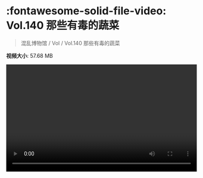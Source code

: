 # :fontawesome-solid-file-video: Vol.140 那些有毒的蔬菜

> 混乱博物馆 / Vol / Vol.140 那些有毒的蔬菜

**视频大小**: 57.68 MB

<video id="V-7d2435af771bfff576515a0523e6c186" width="512" height="288" preload="none" playsinline webkit-playsinline></video>